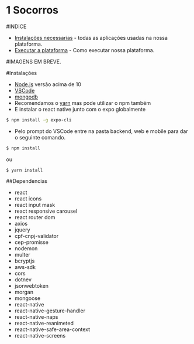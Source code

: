# 1 Socorros

#INDICE
 - [Instalações necessarias](#instalacoes) - todas as aplicações usadas na nossa plataforma.
 - [Executar a plataforma](#codigos) - Como executar nossa plataforma.
 
#IMAGENS
  EM BREVE.


#Instalações
  - [Node.js](https://nodejs.org/en/) versão acima de 10
  - [VSCode](https://code.visualstudio.com/download)
  - [mongodb](https://www.mongodb.com/download-center)
  - Recomendamos o [yarn](https://classic.yarnpkg.com/pt-BR/docs/install/#windows-stable) mas pode utilizar o npm também
  - E instalar o react native junto com o expo globalmente
  ``` sh
  $ npm install -g expo-cli
  ```
  - Pelo prompt do VSCode entre na pasta backend, web e mobile para dar o seguinte comando.
  ```sh
  $ npm install
  ```
  ou 
  ```
  $ yarn install
  ```
  
  
  ##Dependencias
  - react
  - react icons
  - react input mask
  - react responsive carousel
  - react router dom
  - axios
  - jquery
  - cpf-cnpj-validator
  - cep-promisse
  - nodemon
  - multer
  - bcryptjs
  - aws-sdk
  - cors
  - dotnev
  - jsonwebtoken
  - morgan
  - mongoose
  - react-native
  - react-native-gesture-handler
  - react-native-naps
  - react-native-reanimeted
  - react-native-safe-area-context
  - react-native-screens
